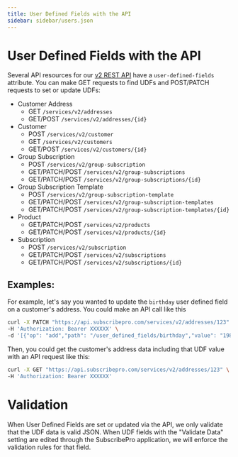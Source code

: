```yaml
---
title: User Defined Fields with the API
sidebar: sidebar/users.json
---
```


# User Defined Fields with the API

Several API resources for our [v2 REST API](https://api.subscribepro.com/docs/rest) have a `user-defined-fields` attribute. You can make GET requests to find UDFs and POST/PATCH requests to set or update UDFs:

- Customer Address  
    - GET `/services/v2/addresses`
    - GET/POST `/services/v2/addresses/{id}`
- Customer 
    - POST `/services/v2/customer`
    - GET `/services/v2/customers`
    - GET/POST `/services/v2/customers/{id}`
- Group Subscription 
    - POST `/services/v2/group-subscription`
    - GET/PATCH/POST `/services/v2/group-subscriptions`
    - GET/PATCH/POST `/services/v2/group-subscriptions/{id}`
- Group Subscription Template 
    - POST `/services/v2/group-subscription-template`
    - GET/PATCH/POST `/services/v2/group-subscription-templates`
    - GET/PATCH/POST `/services/v2/group-subscription-templates/{id}`
- Product 
    - GET/PATCH/POST `/services/v2/products`
    - GET/PATCH/POST `/services/v2/products/{id}`
- Subscription 
    - POST `/services/v2/subscription`
    - GET/PATCH/POST `/services/v2/subscriptions`
    - GET/PATCH/POST `/services/v2/subscriptions/{id}`

## Examples:

For example, let's say you wanted to update the `birthday` user defined field on a customer's address. You could make an API call like this

```bash
curl -X PATCH "https://api.subscribepro.com/services/v2/addresses/123" \
-H 'Authorization: Bearer XXXXXX' \
-d '[{"op": "add","path": "/user_defined_fields/birthday","value": "1985-01-01"}]' 
```

Then, you could get the customer's address data including that UDF value with an API request like this:

```bash
curl -X GET "https://api.subscribepro.com/services/v2/addresses/123" \
-H 'Authorization: Bearer XXXXXX' 
```

# Validation

When User Defined Fields are set or updated via the API, we only validate that the UDF data is valid JSON. When UDF fields with the "Validate Data" setting are edited through the SubscribePro application, we will enforce the validation rules for that field.
